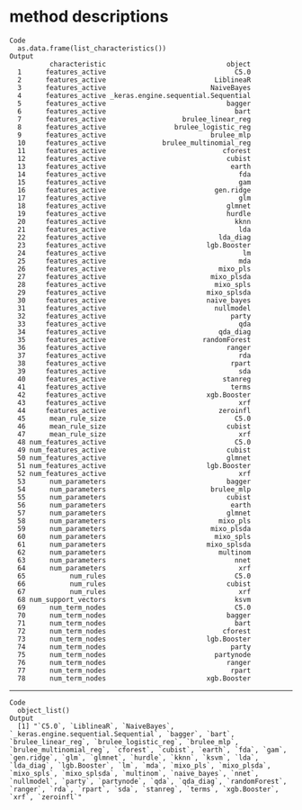 # method descriptions

    Code
      as.data.frame(list_characteristics())
    Output
              characteristic                              object
      1      features_active                                C5.0
      2      features_active                           LiblineaR
      3      features_active                          NaiveBayes
      4      features_active _keras.engine.sequential.Sequential
      5      features_active                              bagger
      6      features_active                                bart
      7      features_active                   brulee_linear_reg
      8      features_active                 brulee_logistic_reg
      9      features_active                          brulee_mlp
      10     features_active              brulee_multinomial_reg
      11     features_active                             cforest
      12     features_active                              cubist
      13     features_active                               earth
      14     features_active                                 fda
      15     features_active                                 gam
      16     features_active                           gen.ridge
      17     features_active                                 glm
      18     features_active                              glmnet
      19     features_active                              hurdle
      20     features_active                                kknn
      21     features_active                                 lda
      22     features_active                            lda_diag
      23     features_active                         lgb.Booster
      24     features_active                                  lm
      25     features_active                                 mda
      26     features_active                            mixo_pls
      27     features_active                          mixo_plsda
      28     features_active                           mixo_spls
      29     features_active                         mixo_splsda
      30     features_active                         naive_bayes
      31     features_active                           nullmodel
      32     features_active                               party
      33     features_active                                 qda
      34     features_active                            qda_diag
      35     features_active                        randomForest
      36     features_active                              ranger
      37     features_active                                 rda
      38     features_active                               rpart
      39     features_active                                 sda
      40     features_active                             stanreg
      41     features_active                               terms
      42     features_active                         xgb.Booster
      43     features_active                                 xrf
      44     features_active                            zeroinfl
      45      mean_rule_size                                C5.0
      46      mean_rule_size                              cubist
      47      mean_rule_size                                 xrf
      48 num_features_active                                C5.0
      49 num_features_active                              cubist
      50 num_features_active                              glmnet
      51 num_features_active                         lgb.Booster
      52 num_features_active                                 xrf
      53      num_parameters                              bagger
      54      num_parameters                          brulee_mlp
      55      num_parameters                              cubist
      56      num_parameters                               earth
      57      num_parameters                              glmnet
      58      num_parameters                            mixo_pls
      59      num_parameters                          mixo_plsda
      60      num_parameters                           mixo_spls
      61      num_parameters                         mixo_splsda
      62      num_parameters                            multinom
      63      num_parameters                                nnet
      64      num_parameters                                 xrf
      65           num_rules                                C5.0
      66           num_rules                              cubist
      67           num_rules                                 xrf
      68 num_support_vectors                                ksvm
      69      num_term_nodes                                C5.0
      70      num_term_nodes                              bagger
      71      num_term_nodes                                bart
      72      num_term_nodes                             cforest
      73      num_term_nodes                         lgb.Booster
      74      num_term_nodes                               party
      75      num_term_nodes                           partynode
      76      num_term_nodes                              ranger
      77      num_term_nodes                               rpart
      78      num_term_nodes                         xgb.Booster

---

    Code
      object_list()
    Output
      [1] "`C5.0`, `LiblineaR`, `NaiveBayes`, `_keras.engine.sequential.Sequential`, `bagger`, `bart`, `brulee_linear_reg`, `brulee_logistic_reg`, `brulee_mlp`, `brulee_multinomial_reg`, `cforest`, `cubist`, `earth`, `fda`, `gam`, `gen.ridge`, `glm`, `glmnet`, `hurdle`, `kknn`, `ksvm`, `lda`, `lda_diag`, `lgb.Booster`, `lm`, `mda`, `mixo_pls`, `mixo_plsda`, `mixo_spls`, `mixo_splsda`, `multinom`, `naive_bayes`, `nnet`, `nullmodel`, `party`, `partynode`, `qda`, `qda_diag`, `randomForest`, `ranger`, `rda`, `rpart`, `sda`, `stanreg`, `terms`, `xgb.Booster`, `xrf`, `zeroinfl`"

